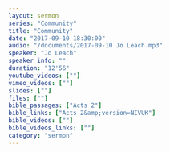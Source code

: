 ```yaml
---
layout: sermon
series: "Community"
title: "Community"
date: "2017-09-10 18:30:00"
audio: "/documents/2017-09-10 Jo Leach.mp3"
speaker: "Jo Leach"
speaker_info: ""
duration: "12'56"
youtube_videos: [""]
vimeo_videos: [""]
slides: [""]
files: [""]
bible_passages: ["Acts 2"]
bible_links: ["Acts 2&amp;version=NIVUK"]
bible_videos: [""]
bible_videos_links: [""]
category: "sermon"
---
```

